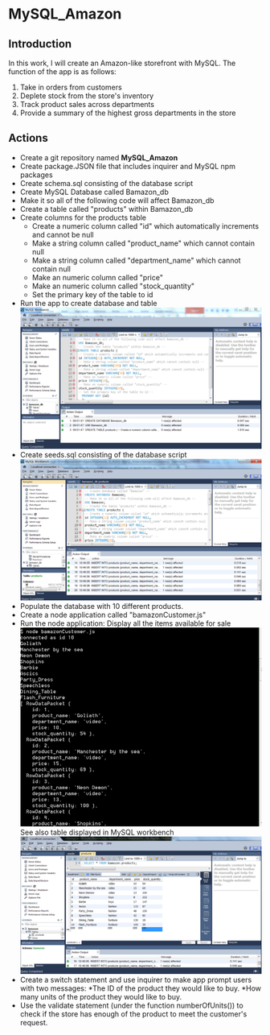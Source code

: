 # MySQL_Amazon
## Introduction
In this work, I will create an Amazon-like storefront with MySQL. The function of the app is as follows:

1. Take in orders from customers
2. Deplete stock from the store's inventory
3. Track product sales across departments
4. Provide a summary of the highest gross departments in the store

## Actions
* Create a git repository named **MySQL_Amazon**
* Create package.JSON file that includes inquirer and MySQL npm packages
* Create schema.sql consisting of the database script
* Create MySQL Database called Bamazon_db
* Make it so all of the following code will affect Bamazon_db
* Create a table called "products" within Bamazon_db
* Create columns for the products table
	* Create a numeric column called "id" which automatically increments and cannot be null
	* Make a string column called "product_name" which cannot contain null
	* Make a string column called "department_name" which cannot contain null
	* Make an numeric column called "price"
	* Make an numeric column called "stock_quantity"
	* Set the primary key of the table to id
* Run the app to create database and table
![MySQL Database](/images/create_database.png)
* Create seeds.sql consisting of the database script
![MySQL Database](/images/bamazon_database.png)
* Populate the database with 10 different products.
* Create a node application called "bamazonCustomer.js"
* Run the node application: Display all the items available for sale
![MySQL Database](/images/product_display.png)
See also table displayed in MySQL workbench
![MySQL Database](/images/table_display.png)
* Create a switch statement and use inquirer to make app prompt users with two messages:
	*The ID of the product they would like to buy.
	*How many units of the product they would like to buy.
* Use the validate statement (under the function numberOfUnits()) to check if the store has enough of the product to meet the customer's request. 


